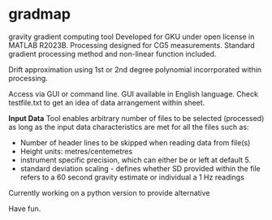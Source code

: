 # gradmap
gravity gradient computing tool
Developed for GKU under open license in MATLAB R2023B. Processing designed for CG5 measurements.
Standard gradient processing method and non-linear function included.



Drift approximation using 1st or 2nd degree polynomial incorrporated within processing. 

Access via GUI or command line. GUI available in English language.
Check testfile.txt to get an idea of data arrangement within sheet.

**Input Data**
Tool enables arbitrary number of files to be selected (processed) as long as the input data characteristics are met for all the files such as:

- Number of header lines to be skipped when reading data from file(s)
- Height units: metres/centemetres
- instrument specific precision, which can either be or left at default 5.
- standard deviation scaling - defines whether SD provided within the file refers to a 60 second gravity estimate or individual a 1 Hz readings










Currently working on a python version to provide alternative 

Have fun.
